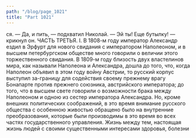 ```yaml
---
path: "/blog/page_1021"
title: "Part 1021"
---
```


ся.
— Да, и пить, — подхватил Николай. — Эй ты! Еще бутылку! — крикнул он.
ЧАСТЬ ТРЕТЬЯ.
I.
В 1808-м году император Александр ездил в Эрфурт для нового свидания с императором Наполеоном, и в высшем петербургском обществе много говорили о величии этого торжественного свидания.
В 1809-м году близость двух властелинов мира, как называли Наполеона и Александра, дошла до того, что, когда Наполеон объявил в этом году войну Австрии, то русский корпус выступил за-границу для содействия своему прежнему врагу Бонапарте против прежнего союзника, австрийского императора; до того, что в высшем свете говорили о возможности брака между Наполеоном и одною из сестер императора Александра. Но, кроме внешних политических соображений, в это время внимание русского общества с особенною живостью обращено было на внутренние преобразования, которые были производимы в это время во всех частях государственного управления.
Жизнь между тем, настоящая жизнь людей с своими существенными интересами здоровья, болезни
